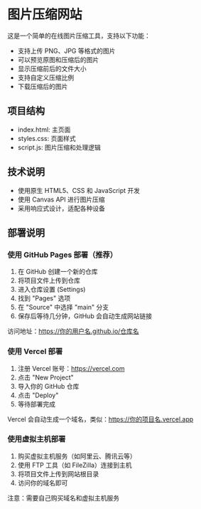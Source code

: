# 图片压缩网站

这是一个简单的在线图片压缩工具，支持以下功能：
- 支持上传 PNG、JPG 等格式的图片
- 可以预览原图和压缩后的图片
- 显示压缩前后的文件大小
- 支持自定义压缩比例
- 下载压缩后的图片

## 项目结构
- index.html: 主页面
- styles.css: 页面样式
- script.js: 图片压缩和处理逻辑

## 技术说明
- 使用原生 HTML5、CSS 和 JavaScript 开发
- 使用 Canvas API 进行图片压缩
- 采用响应式设计，适配各种设备 

## 部署说明

### 使用 GitHub Pages 部署（推荐）
1. 在 GitHub 创建一个新的仓库
2. 将项目文件上传到仓库
3. 进入仓库设置 (Settings)
4. 找到 "Pages" 选项
5. 在 "Source" 中选择 "main" 分支
6. 保存后等待几分钟，GitHub 会自动生成网站链接

访问地址：https://你的用户名.github.io/仓库名

### 使用 Vercel 部署
1. 注册 Vercel 账号：https://vercel.com
2. 点击 "New Project"
3. 导入你的 GitHub 仓库
4. 点击 "Deploy"
5. 等待部署完成

Vercel 会自动生成一个域名，类似：https://你的项目名.vercel.app

### 使用虚拟主机部署
1. 购买虚拟主机服务（如阿里云、腾讯云等）
2. 使用 FTP 工具（如 FileZilla）连接到主机
3. 将项目文件上传到网站根目录
4. 访问你的域名即可

注意：需要自己购买域名和虚拟主机服务